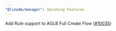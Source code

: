 ```yaml
---
"@linode/manager": Upcoming Features
---
```


Add Rule support to AGLB Full Create Flow ([#10035](https://github.com/linode/manager/pull/10035))
